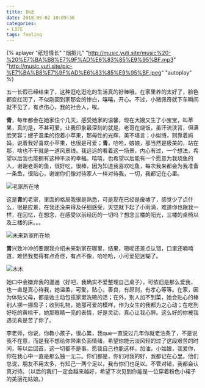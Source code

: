 ```yaml
---
title: 拆迁
date: 2018-05-02 10:09:36
categories: 
- LIFE
tags: feeling
---
```


{% aplayer "纸短情长" "烟把儿" "http://music.yuti.site/music%20-%20%E7%BA%B8%E7%9F%AD%E6%83%85%E9%95%BF.mp3" "http://music.yuti.site/pic-%E7%BA%B8%E7%9F%AD%E6%83%85%E9%95%BF.jpeg" "autoplay" %}

五一长假已经结束了，这种逛吃逛吃的生活真的好棒哦，在家里养的太好了，脸色都变红润了，不似刚回到家那会的惨白，嘻嘻，开心。不过，小猪佩奇就下车瞬间就不见了，有点伤心，我的社会人，唉。

**青**，每年都会在她家住个几天，感受她家的温馨，现在大嫂又生了小宝宝，叫苹果，真的是，不甚可爱。让我印象最深刻的就是，老哥在烧饭，虽汗流浃背，但满脸笑容；嫂子温柔的抱着小苹果，那母性的光辉，美不堪言；小姒绮，则靠着妈妈，说着我好喜欢小苹果，也很是可爱；**青**，哈哈，娘娘，那当然是极美的，站在那，啥也不干就是一道风景线。我远远的看着这一场景，内心有过，一个想法，希望以后我也能拥有这种平淡的幸福。嘻嘻，也希望以后能有一个愿意为我烧鱼的人，谢谢老哥的鱼，很好吃，很棒，因为知道我喜欢吃鱼，每次我来都会为我准备一条鱼，很贴心，谢谢你们像对待家人一样对待我，一切，我都记在心里。

![老家所在地](http://pic.yuti.site/IMG_20180430_%E5%90%91%E9%9D%92%E8%80%81%E5%AE%B6.jpg)

这是**青**的老家，里面的格局我很是熟悉，可是现在已经是废墟了，感觉少了点什么，很是应景，在我还没来得及仔细感受，天空就下起了小雨滴，难道你也跟我一样，在回忆，在想念，在感受以前经历的一切吗？想念三楼的阳光，三楼的桌椅以及三楼的床。。。

![未来新家所在地](http://pic.yuti.site/IMG_20180430_%E5%90%91%E9%9D%92%E6%96%B0%E5%AE%B6.jpg)

**青**兴致冲冲的要跟我介绍未来新家在哪里，结果，嗯呢还差点认错，口里还喃喃道，难怪我觉得有点奇怪，有点不像，哈哈哈，小可爱犯迷糊了。

![木木](http://pic.yuti.site/IMG_20180430_%E9%9D%92%E9%9D%92.jpg)

她口中会嫌弃我的邋遢（好吧，我确实不爱整理自己桌子），可依旧是那么爱我，也一直是真心待我，她温柔，可爱，贴心，善良，有原则，有孝心等等。在家，因为体贴父母，都是她主动包揽家里洗碗的活；在外，别人加不到菜，她会贴心的棒别人挪一挪盘子；收到礼物，她那可爱的模样，作为女生的我都为之心动；在吃到好吃的黄桃干，她那眼睛一亮的表情，好是灵动，真心让我心醉。这么好的你被我遇见真是苦了你了。

李老师，你说，你教小孩子，很心累，我que一直说过几年你就老油条了，不是说我不在意，而是我不想给你带来负面情绪，希望你能云淡风轻的过了这段艰苦的时间，等以后回首，这一切都不是事。愿我自己也能这样。加油，小姑娘，我爱你，你在我心中一直是那么独一无二。你们都是，你们对我的好，我都记在心里。他们总说，朋友不用太多，有知己一两个足以，我有你们也足以。不管对错，我都会认真对待。（以后的我们一定会越来越好，希望下次见到你能是一位穿着粉色小裙子的美丽花姑娘。）
